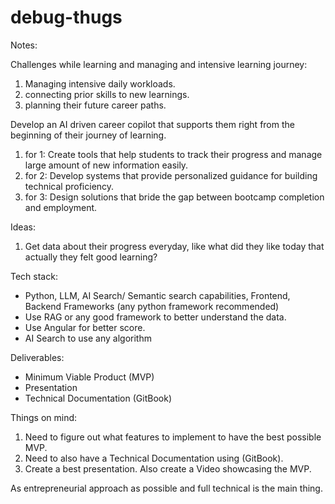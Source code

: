 # debug-thugs







Notes:

Challenges while learning and managing and intensive learning journey:
1. Managing intensive daily workloads.
2. connecting prior skills to new learnings.
3. planning their future career paths.

Develop an AI driven career copilot that supports them right from the beginning of their journey of learning.

1. for 1: Create tools that help students to track their progress and manage large amount of new information easily.
2. for 2: Develop systems that provide personalized guidance for building technical proficiency.
3. for 3: Design solutions that bride the gap between bootcamp completion and employment.

Ideas:
1. Get data about their progress everyday, like what did they like today that actually they felt good learning?


Tech stack:
- Python, LLM, AI Search/ Semantic search capabilities, Frontend, Backend Frameworks (any python framework recommended)
- Use RAG or any good framework to better understand the data.
- Use Angular for better score.
- AI Search to use any algorithm 

Deliverables:
- Minimum Viable Product (MVP)
- Presentation
- Technical Documentation (GitBook)

Things on mind:
1. Need to figure out what features to implement to have the best possible MVP.
2. Need to also have a Technical Documentation using (GitBook).
3. Create a best presentation. Also create a Video showcasing the MVP.

As entrepreneurial approach as possible and full technical is the main thing.
